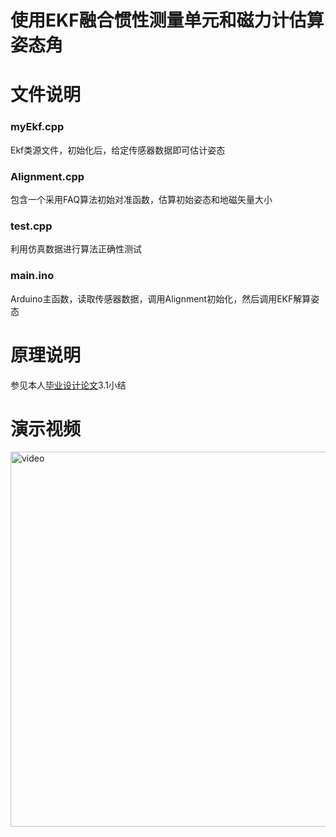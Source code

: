 使用EKF融合惯性测量单元和磁力计估算姿态角
==========================
# 文件说明

### myEkf.cpp 

Ekf类源文件，初始化后，给定传感器数据即可估计姿态

### Alignment.cpp 

包含一个采用FAQ算法初始对准函数，估算初始姿态和地磁矢量大小

### test.cpp 

利用仿真数据进行算法正确性测试

### main.ino  

Arduino主函数，读取传感器数据，调用Alignment初始化，然后调用EKF解算姿态

# 原理说明

参见本人[毕业设计论文](宋瑾-毕业论文-最终.pdf)3.1小结

# 演示视频

<a href="https://www.youtube.com/watch?v=5l8blxg7x_w"> <img src="https://img.youtube.com/vi/5l8blxg7x_w/maxresdefault.jpg" alt="video" width="600"/>
</a>